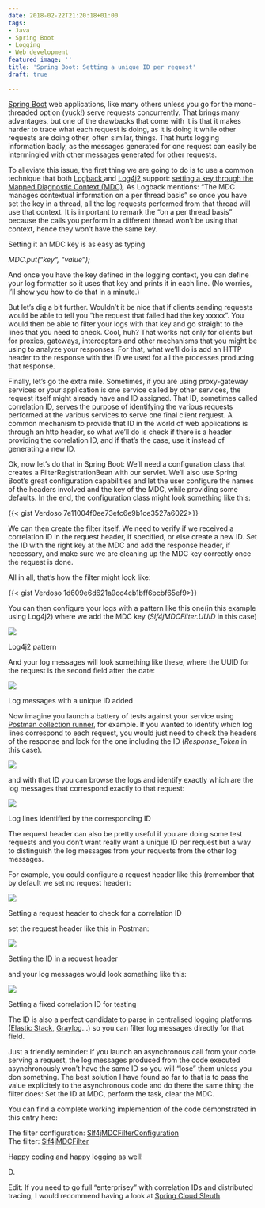 ```yaml
---
date: 2018-02-22T21:20:18+01:00
tags:
- Java
- Spring Boot
- Logging
- Web development
featured_image: ''
title: 'Spring Boot: Setting a unique ID per request'
draft: true

---
```

[Spring Boot](https://projects.spring.io/spring-boot/) web applications, like many others unless you go for the mono-threaded option (yuck!) serve requests concurrently. That brings many advantages, but one of the drawbacks that come with it is that it makes harder to trace what each request is doing, as it is doing it while other requests are doing other, often similar, things. That hurts logging information badly, as the messages generated for one request can easily be intermingled with other messages generated for other requests.

To alleviate this issue, the first thing we are going to do is to use a common technique that both [Logback ](https://logback.qos.ch/)and [Log4j2](https://logging.apache.org/log4j/2.0/) support: [setting a key through the Mapped Diagnostic Context (MDC)](http://www.baeldung.com/mdc-in-log4j-2-logback). As Logback mentions: “The MDC manages contextual information on a per thread basis” so once you have set the key in a thread, all the log requests performed from that thread will use that context. It is important to remark the “on a per thread basis” because the calls you perform in a different thread won’t be using that context, hence they won’t have the same key.

Setting it an MDC key is as easy as typing

_MDC.put(“key“, “value”);_

And once you have the key defined in the logging context, you can define your log formatter so it uses that key and prints it in each line. (No worries, I’ll show you how to do that in a minute.)

But let’s dig a bit further. Wouldn’t it be nice that if clients sending requests would be able to tell you “the request that failed had the key xxxxx”. You would then be able to filter your logs with that key and go straight to the lines that you need to check. Cool, huh? That works not only for clients but for proxies, gateways, interceptors and other mechanisms that you might be using to analyze your responses. For that, what we’ll do is add an HTTP header to the response with the ID we used for all the processes producing that response.

Finally, let’s go the extra mile. Sometimes, if you are using proxy-gateway services or your application is one service called by other services, the request itself might already have and ID assigned. That ID, sometimes called correlation ID, serves the purpose of identifying the various requests performed at the various services to serve one final client request. A common mechanism to provide that ID in the world of web applications is through an http header, so what we’ll do is check if there is a header providing the correlation ID, and if that’s the case, use it instead of generating a new ID.

Ok, now let’s do that in Spring Boot: We’ll need a configuration class that creates a FilterRegistrationBean with our servlet. We’ll also use Spring Boot’s great configuration capabilities and let the user configure the names of the headers involved and the key of the MDC, while providing some defaults. In the end, the configuration class might look something like this:

{{< gist Verdoso 7e11004f0ee73efc6e9b1ce3527a6022>}}

We can then create the filter itself. We need to verify if we received a correlation ID in the request header, if specified, or else create a new ID. Set the ID with the right key at the MDC and add the response header, if necessary, and make sure we are cleaning up the MDC key correctly once the request is done.

All in all, that’s how the filter might look like:

{{< gist Verdoso 1d609e6d621a9cc4cb1bff6bcbf65ef9>}}

You can then configure your logs with a pattern like this one(in this example using Log4j2) where we add the MDC key (_Slf4jMDCFilter.UUID_ in this case)

![](https://cdn-images-1.medium.com/max/800/1*zQL4kkZT1qNQR7JXMiOTiA.png)

Log4j2 pattern

And your log messages will look something like these, where the UUID for the request is the second field after the date:

![](https://cdn-images-1.medium.com/max/800/1*CnHU89EosiJoIdkoR2XOwQ.png)

Log messages with a unique ID added

Now imagine you launch a battery of tests against your service using [Postman collection runner](https://www.getpostman.com/docs/postman/collection_runs/starting_a_collection_run), for example. If you wanted to identify which log lines correspond to each request, you would just need to check the headers of the response and look for the one including the ID (_Response_Token_ in this case).

![](https://cdn-images-1.medium.com/max/800/1*n9Iys1RgbuMXDG3v_Cm_5Q.png)

and with that ID you can browse the logs and identify exactly which are the log messages that correspond exactly to that request:

![](https://cdn-images-1.medium.com/max/800/1*PWPbub-cvt4UqK1swk0ECA.png)

Log lines identified by the corresponding ID

The request header can also be pretty useful if you are doing some test requests and you don’t want really want a unique ID per request but a way to distinguish the log messages from your requests from the other log messages.

For example, you could configure a request header like this (remember that by default we set no request header):

![](https://cdn-images-1.medium.com/max/800/1*TdzPX_8J0rDyzx-1Wcc3dg.png)

Setting a request header to check for a correlation ID

set the request header like this in Postman:

![](https://cdn-images-1.medium.com/max/800/1*1sVjR-vshuQqiX1Q8dR2uA.png)

Setting the ID in a request header

and your log messages would look something like this:

![](https://cdn-images-1.medium.com/max/800/1*CHIZOBt98QDbgcsiYh7x8w.png)

Setting a fixed correlation ID for testing

The ID is also a perfect candidate to parse in centralised logging platforms ([Elastic Stack,](https://www.elastic.co/elk-stack) [Graylog](https://www.graylog.org/)…) so you can filter log messages directly for that field.

Just a friendly reminder: if you launch an asynchronous call from your code serving a request, the log messages produced from the code executed asynchronously won’t have the same ID so you will “lose” them unless you don something. The best solution I have found so far to that is to pass the value explicitely to the asynchronous code and do there the same thing the filter does: Set the ID at MDC, perform the task, clear the MDC.

You can find a complete working implemention of the code demonstrated in this entry here:

The filter configuration: [Slf4jMDCFilterConfiguration](https://github.com/Verdoso/GreenSummer/blob/master/summer-core/src/main/java/org/greeneyed/summer/config/Slf4jMDCFilterConfiguration.java)  
The filter: [Slf4jMDCFilter](https://github.com/Verdoso/GreenSummer/blob/master/summer-core/src/main/java/org/greeneyed/summer/filter/Slf4jMDCFilter.java)

Happy coding and happy logging as well!

D.

Edit: If you need to go full “enterprisey” with correlation IDs and distributed tracing, I would recommend having a look at [Spring Cloud Sleuth](https://cloud.spring.io/spring-cloud-sleuth/).